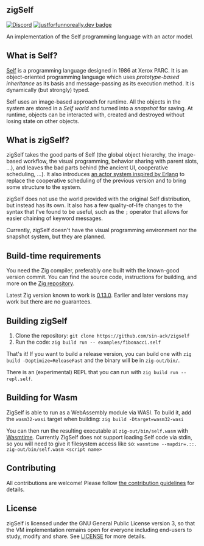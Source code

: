 ## zigSelf

[![Discord](https://img.shields.io/discord/983578577029181440?logo=discord&logoColor=white&logoWidth=20&labelColor=7289DA&label=Discord&color=119334&style=plastic)](https://discord.gg/HJ62kw6yvn) [![justforfunnoreally.dev badge](https://img.shields.io/badge/justforfunnoreally-dev-9ff)](https://justforfunnoreally.dev)

An implementation of the Self programming language with an actor model.

## What is Self?

[Self](https://selflanguage.org/) is a programming language designed in 1986 at
Xerox PARC. It is an object-oriented programming language which uses
_prototype-based inheritance_ as its basis and message-passing as its execution
method. It is dynamically (but strongly) typed.

Self uses an image-based approach for runtime. All the objects in the system
are stored in a _Self world_ and turned into a _snapshot_ for saving. At
runtime, objects can be interacted with, created and destroyed without losing
state on other objects.

## What is zigSelf?

zigSelf takes the good parts of Self (the global object hierarchy, the
image-based workflow, the visual programming, behavior sharing with parent slots,
...), and leaves the bad parts behind (the ancient UI, cooperative scheduling, ...).
It also introduces [an actor system inspired by Erlang](https://sin-ack.github.io/posts/zigself-actor/)
to replace the cooperative scheduling of the previous version and to bring some
structure to the system.

zigSelf does not use the world provided with the original Self distribution, but
instead has its own. It also has a few quality-of-life changes to the syntax
that I've found to be useful, such as the `;` operator that allows for easier
chaining of keyword messages.

Currently, zigSelf doesn't have the visual programming environment nor the snapshot
system, but they are planned.

## Build-time requirements

You need the Zig compiler, preferably one built with the known-good version
commit. You can find the source code, instructions for building, and more on the
[Zig repository](https://github.com/ziglang/zig).

Latest Zig version known to work is [0.13.0](https://ziglang.org/download/#release-0.13.0).
Earlier and later versions may work but there are no guarantees.

## Building zigSelf

1. Clone the repository: `git clone https://github.com/sin-ack/zigself`
2. Run the code: `zig build run -- examples/fibonacci.self`

That's it! If you want to build a release version, you can build one with
`zig build -Doptimize=ReleaseFast` and the binary will be in `zig-out/bin/`.

There is an (experimental) REPL that you can run with `zig build run -- repl.self`.

## Building for Wasm

ZigSelf is able to run as a WebAssembly module via WASI. To build it, add the
`wasm32-wasi` target when building: `zig build -Dtarget=wasm32-wasi`

You can then run the resulting executable at `zig-out/bin/self.wasm` with
[Wasmtime](https://github.com/bytecodealliance/wasmtime). Currently ZigSelf does
not support loading Self code via stdin, so you will need to give it filesystem
access like so: `wasmtime --mapdir=.::. zig-out/bin/self.wasm <script name>`

## Contributing

All contributions are welcome! Please follow [the contribution guidelines](CONTRIBUTING.md)
for details.

## License

zigSelf is licensed under the GNU General Public License version 3, so that the
VM implementation remains open for everyone including end-users to study, modify
and share. See [LICENSE](LICENSE) for more details.

